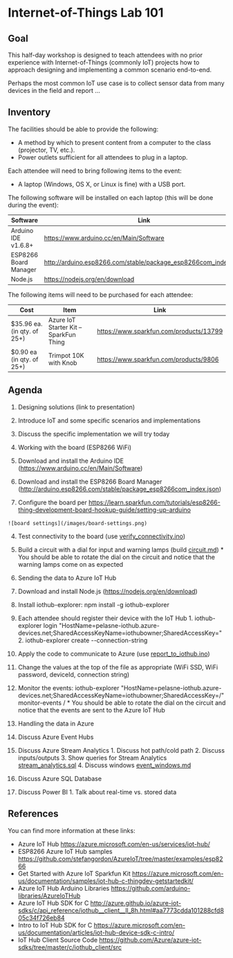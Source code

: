 # Internet-of-Things Lab 101

## Goal
This half-day workshop is designed to teach attendees with no prior experience with Internet-of-Things (commonly IoT) projects how to approach designing and implementing a common scenario end-to-end.

Perhaps the most common IoT use case is to collect sensor data from many devices in the field and report ...

## Inventory
The facilities should be able to provide the following:
* A method by which to present content from a computer to the class (projector, TV, etc.).
* Power outlets sufficient for all attendees to plug in a laptop.

Each attendee will need to bring following items to the event:
* A laptop (Windows, OS X, or Linux is fine) with a USB port.

The following software will be installed on each laptop (this will be done during the event):

|Software|Link|
|--------|----|
|Arduino IDE v1.6.8+|https://www.arduino.cc/en/Main/Software|
|ESP8266 Board Manager|http://arduino.esp8266.com/stable/package_esp8266com_index.json|
|Node.js|https://nodejs.org/en/download|

The following items will need to be purchased for each attendee:

|Cost|Item|Link|
|----|----|----|
|$35.96 ea. (in qty. of 25+)|Azure IoT Starter Kit – SparkFun Thing|https://www.sparkfun.com/products/13799|
|$0.90 ea (in qty. of 25+)|Trimpot 10K with Knob|https://www.sparkfun.com/products/9806|

## Agenda

1. Designing solutions (link to presentation)
  1. Introduce IoT and some specific scenarios and implementations
  2. Discuss the specific implementation we will try today

2. Working with the board (ESP8266 WiFi)
  1. Download and install the Arduino IDE (https://www.arduino.cc/en/Main/Software)
  2. Download and install the ESP8266 Board Manager (http://arduino.esp8266.com/stable/package_esp8266com_index.json)
  3. Configure the board per https://learn.sparkfun.com/tutorials/esp8266-thing-development-board-hookup-guide/setting-up-arduino

    ![board settings](/images/board-settings.png)

  4. Test connectivity to the board (use [verify_connectivity.ino](verify_connectivity.ino))
  5. Build a circuit with a dial for input and warning lamps (build [circuit.md](circuit.md))
    * You should be able to rotate the dial on the circuit and notice that the warning lamps come on as expected

3. Sending the data to Azure IoT Hub
  1. Download and install Node.js (https://nodejs.org/en/download)
  2. Install iothub-explorer: npm install -g iothub-explorer
  3. Each attendee should register their device with the IoT Hub
    1. iothub-explorer login "HostName=pelasne-iothub.azure-devices.net;SharedAccessKeyName=iothubowner;SharedAccessKey=<key>"
    2. iothub-explorer create <deviceId> --connection-string
  4. Apply the code to communicate to Azure (use [report_to_iothub.ino](report_to_iothub.ino))
  5. Change the values at the top of the file as appropriate (WiFi SSD, WiFi password, deviceId, connection string)
  6. Monitor the events: iothub-explorer "HostName=pelasne-iothub.azure-devices.net;SharedAccessKeyName=iothubowner;SharedAccessKey=/<key/>" monitor-events /<deviceId/>
    * You should be able to rotate the dial on the circuit and notice that the events are sent to the Azure IoT Hub

4. Handling the data in Azure
  1. Discuss Azure Event Hubs
  2. Discuss Azure Stream Analytics
    1. Discuss hot path/cold path
    2. Discuss inputs/outputs
    3. Show queries for Stream Analytics [stream_analytics.sql](stream_analytics.sql)
    4. Discuss windows [event_windows.md](event_windows.md)
  3. Discuss Azure SQL Database
  4. Discuss Power BI
    1. Talk about real-time vs. stored data

## References
You can find more information at these links:
* Azure IoT Hub https://azure.microsoft.com/en-us/services/iot-hub/
* ESP8266 Azure IoT Hub samples https://github.com/stefangordon/AzureIoT/tree/master/examples/esp8266
* Get Started with Azure IoT Sparkfun Kit https://azure.microsoft.com/en-us/documentation/samples/iot-hub-c-thingdev-getstartedkit/
* Azure IoT Hub Arduino Libraries https://github.com/arduino-libraries/AzureIoTHub
* Azure IoT Hub SDK for C http://azure.github.io/azure-iot-sdks/c/api_reference/iothub__client__ll_8h.html#aa7773cdda101288cfd805c34f726eb84
* Intro to IoT Hub SDK for C https://azure.microsoft.com/en-us/documentation/articles/iot-hub-device-sdk-c-intro/
* IoT Hub Client Source Code https://github.com/Azure/azure-iot-sdks/tree/master/c/iothub_client/src
